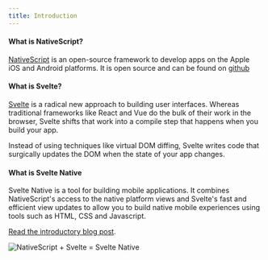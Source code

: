 ```yaml
---
title: Introduction
---
```


#### What is NativeScript?

 [NativeScript](https://www.nativescript.org/) is an open-source framework to develop apps on the Apple iOS and Android platforms. It is open source and can be found on [github](https://github.com/nativescript/nativescript)

#### What is Svelte?

[Svelte](https://svelte.technology) is a radical new approach to building user interfaces. Whereas traditional frameworks like React and Vue do the bulk of their work in the browser, Svelte shifts that work into a compile step that happens when you build your app.

Instead of using techniques like virtual DOM diffing, Svelte writes code that surgically updates the DOM when the state of your app changes.

#### What is Svelte Native

Svelte Native is a tool for building mobile applications. It combines NativeScript's access to the native platform views and Svelte's fast and efficient view updates to allow you to build native mobile experiences using tools such as HTML, CSS and Javascript.

[Read the introductory blog post](/blog/svelte-goes-native).


![NativeScript + Svelte = Svelte Native](/logos_combined.svg)